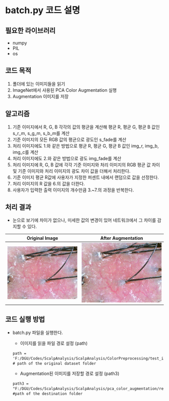 batch.py 코드 설명
=============

필요한 라이브러리
--------------
- numpy
- PIL
- os

코드 목적
--------------
1. 폴더에 있는 이미지들을 읽기
2. ImageNet에서 사용된 PCA Color Augmentation 실행
3. Augmentation 이미지를 저장

알고리즘
--------------
1. 기준 이미지에서 R, G, B 각각의 값의 평균을 계산해 평균 R, 평균 G, 평균 B 값인 s_r_m, s_g_m, s_b_m를 계산
2. 기준 이미지의 모든 RGB 값의 평균으로 광도인 s_fade를 계산 
3. 처리 이미지에도 1.와 같은 방법으로 평균 R, 평균 G, 평균 B 값인 img_r, img_b, img_c를 계산
4. 처리 이미지에도 2.와 같은 방법으로 광도 img_fade를 계산
5. 처리 이미지에 R, G, B 값에 각각 기준 이미지와 처리 이미지의 RGB 평균 값 차이 및 기준 이미지와 처리 이미지의 광도 차이 값을 더해서 처리한다.
6. 기준 이미지 평균  R값에 사용자가 지정한 퍼센트 내에서 랜덤으로 값을 선정한다.
7. 처리 이미지의 R 값을 6.의 값을 더한다.
8. 사용자가 입력한 출력 이미지의 개수만큼 3.~7.의 과정을 반복한다.

처리 결과
--------------
- 눈으로 보기에 차이가 없으나, 미세한 값의 변경이 있어 네트워크에서 그 차이를 감지할 수 있다.

| Original Image | After Augmentation |
| :-----: | :-----: |
| <img src="../ColorPreprocessing/test_images/0131_A2LEBJJDE00166C_1604282955299_4_LH.jpg" /> | <img src="./res_images/0131_A2LEBJJDE00166C_1604282955299_4_LH_1.jpg" /> |

코드 실행 방법
--------------

- batch.py 파일을 실행한다.
    - 이미지를 읽을 파일 경로 설정 (path)
    ```
    path = 'F:/DGU/Codes/ScalpAnalysis/ScalpAnalysis/ColorPreprocessing/test_images' # path of the original dataset folder
    ```

    - Augmentation된 이미지를 저장할 경로 설정 (path3)
    ```
    path3 = "F:/DGU/Codes/ScalpAnalysis/ScalpAnalysis/pca_color_augmentation/res_images/" #path of the destination folder
    ```
